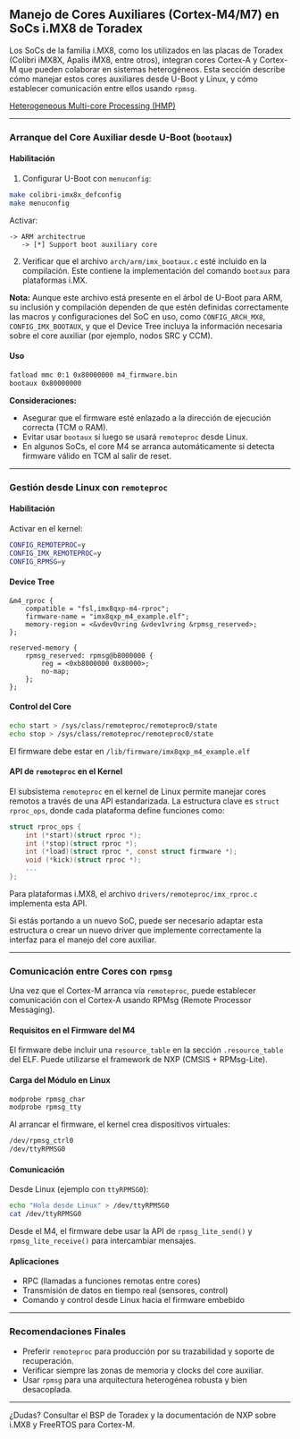 ## Manejo de Cores Auxiliares (Cortex-M4/M7) en SoCs i.MX8 de Toradex

Los SoCs de la familia i.MX8, como los utilizados en las placas de Toradex (Colibri iMX8X, Apalis iMX8, entre otros), integran cores Cortex-A y Cortex-M que pueden colaborar en sistemas heterogéneos. Esta sección describe cómo manejar estos cores auxiliares desde U-Boot y Linux, y cómo establecer comunicación entre ellos usando `rpmsg`.

[Heterogeneous Multi-core Processing (HMP)](https://developer.toradex.com/software/cortex-m/)

---

### Arranque del Core Auxiliar desde U-Boot (`bootaux`)

#### Habilitación

1. Configurar U-Boot con `menuconfig`:

```bash
make colibri-imx8x_defconfig
make menuconfig
```

Activar:

```
-> ARM architectrue
   -> [*] Support boot auxiliary core
```

2. Verificar que el archivo `arch/arm/imx_bootaux.c` esté incluido en la compilación. Este contiene la implementación del comando `bootaux` para plataformas i.MX.

**Nota:** Aunque este archivo está presente en el árbol de U-Boot para ARM, su inclusión y compilación dependen de que estén definidas correctamente las macros y configuraciones del SoC en uso, como `CONFIG_ARCH_MX8`, `CONFIG_IMX_BOOTAUX`, y que el Device Tree incluya la información necesaria sobre el core auxiliar (por ejemplo, nodos SRC y CCM).

#### Uso

```bash
fatload mmc 0:1 0x80000000 m4_firmware.bin
bootaux 0x80000000
```

**Consideraciones:**
- Asegurar que el firmware esté enlazado a la dirección de ejecución correcta (TCM o RAM).
- Evitar usar `bootaux` si luego se usará `remoteproc` desde Linux.
- En algunos SoCs, el core M4 se arranca automáticamente si detecta firmware válido en TCM al salir de reset.

---

### Gestión desde Linux con `remoteproc`

#### Habilitación

Activar en el kernel:

```bash
CONFIG_REMOTEPROC=y
CONFIG_IMX_REMOTEPROC=y
CONFIG_RPMSG=y
```

#### Device Tree

```dts
&m4_rproc {
    compatible = "fsl,imx8qxp-m4-rproc";
    firmware-name = "imx8qxp_m4_example.elf";
    memory-region = <&vdev0vring &vdev1vring &rpmsg_reserved>;
};

reserved-memory {
    rpmsg_reserved: rpmsg@b8000000 {
        reg = <0xb8000000 0x80000>;
        no-map;
    };
};
```

#### Control del Core

```bash
echo start > /sys/class/remoteproc/remoteproc0/state
echo stop > /sys/class/remoteproc/remoteproc0/state
```

El firmware debe estar en `/lib/firmware/imx8qxp_m4_example.elf`

#### API de `remoteproc` en el Kernel

El subsistema `remoteproc` en el kernel de Linux permite manejar cores remotos a través de una API estandarizada. La estructura clave es `struct rproc_ops`, donde cada plataforma define funciones como:

```c
struct rproc_ops {
    int (*start)(struct rproc *);
    int (*stop)(struct rproc *);
    int (*load)(struct rproc *, const struct firmware *);
    void (*kick)(struct rproc *);
    ...
};
```

Para plataformas i.MX8, el archivo `drivers/remoteproc/imx_rproc.c` implementa esta API.

Si estás portando a un nuevo SoC, puede ser necesario adaptar esta estructura o crear un nuevo driver que implemente correctamente la interfaz para el manejo del core auxiliar.

---

### Comunicación entre Cores con `rpmsg`

Una vez que el Cortex-M arranca vía `remoteproc`, puede establecer comunicación con el Cortex-A usando RPMsg (Remote Processor Messaging).

#### Requisitos en el Firmware del M4

El firmware debe incluir una `resource_table` en la sección `.resource_table` del ELF. Puede utilizarse el framework de NXP (CMSIS + RPMsg-Lite).

#### Carga del Módulo en Linux

```bash
modprobe rpmsg_char
modprobe rpmsg_tty
```

Al arrancar el firmware, el kernel crea dispositivos virtuales:

```bash
/dev/rpmsg_ctrl0
/dev/ttyRPMSG0
```

#### Comunicación

Desde Linux (ejemplo con `ttyRPMSG0`):

```bash
echo "Hola desde Linux" > /dev/ttyRPMSG0
cat /dev/ttyRPMSG0
```

Desde el M4, el firmware debe usar la API de `rpmsg_lite_send()` y `rpmsg_lite_receive()` para intercambiar mensajes.

#### Aplicaciones

- RPC (llamadas a funciones remotas entre cores)
- Transmisión de datos en tiempo real (sensores, control)
- Comando y control desde Linux hacia el firmware embebido

---

### Recomendaciones Finales

- Preferir `remoteproc` para producción por su trazabilidad y soporte de recuperación.
- Verificar siempre las zonas de memoria y clocks del core auxiliar.
- Usar `rpmsg` para una arquitectura heterogénea robusta y bien desacoplada.

---

¿Dudas? Consultar el BSP de Toradex y la documentación de NXP sobre i.MX8 y FreeRTOS para Cortex-M.

